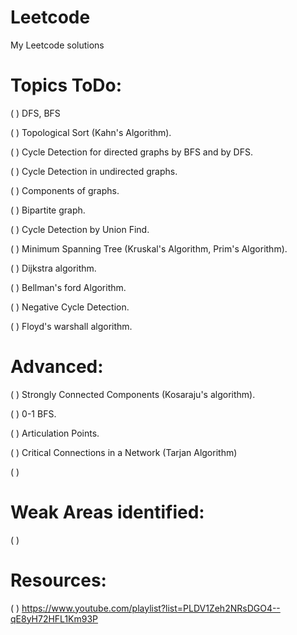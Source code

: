 # Leetcode
 My Leetcode solutions
 
# Topics ToDo:
 ( ) DFS, BFS
 
 ( ) Topological Sort (Kahn's Algorithm). 
 
 ( ) Cycle Detection for directed graphs by BFS and by DFS. 
 
 ( ) Cycle Detection in undirected graphs. 
 
 ( ) Components of graphs. 
 
 ( ) Bipartite graph. 
 
 ( ) Cycle Detection by Union Find. 
 
 ( ) Minimum Spanning Tree (Kruskal's Algorithm, Prim's Algorithm). 
 
 ( ) Dijkstra algorithm. 
 
 ( ) Bellman's ford Algorithm. 
 
 ( ) Negative Cycle Detection. 

 ( ) Floyd's warshall algorithm.

 # Advanced:
 ( ) Strongly Connected Components (Kosaraju's algorithm). 
 
 ( ) 0-1 BFS. 
 
 ( ) Articulation Points.

 ( ) Critical Connections in a Network (Tarjan Algorithm)

 ( ) 
 
 
# Weak Areas identified:
 ( ) 


# Resources:
 ( ) https://www.youtube.com/playlist?list=PLDV1Zeh2NRsDGO4--qE8yH72HFL1Km93P
 
 
